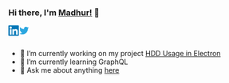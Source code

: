 ### Hi there, I'm [Madhur!](https://madhur.co.in) 👋


<a href="https://www.linkedin.com/in/madhurahuja/">
  <img align="left" alt="Madhur Ahuja | LinkedIn" width="21px" src="https://raw.githubusercontent.com/madhur/madhur/master/assets/linkedin.svg" />
</a>

<a href="https://twitter.com/madhur25">
  <img align="left" alt="Madhur Ahuja | Twitter" width="21px" src="https://raw.githubusercontent.com/madhur/madhur/master/assets/twitter.svg" />
</a>

<br />
<br />


- 🔭 I’m currently working on my project [HDD Usage in Electron](https://github.com/madhur/hdd-usage-electron)
- 🌱 I’m currently learning GraphQL 
- 💬 Ask me about anything [here](https://github.com/madhur/madhur/issues)
